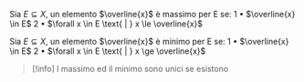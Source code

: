 Sia $E\subseteq X$, un elemento $\overline{x}$ è massimo per E se:
	1 • $\overline{x} \in E$
	2 • $\forall x \in E \text{ | } x \le \overline{x}$  

Sia $E\subseteq X$, un elemento $\overline{x}$ è minimo per E se:
	1 • $\overline{x} \in E$
	2 • $\forall x \in E \text{ | } x \ge \overline{x}$  

> [!info]
>l massimo ed il minimo sono unici se esistono